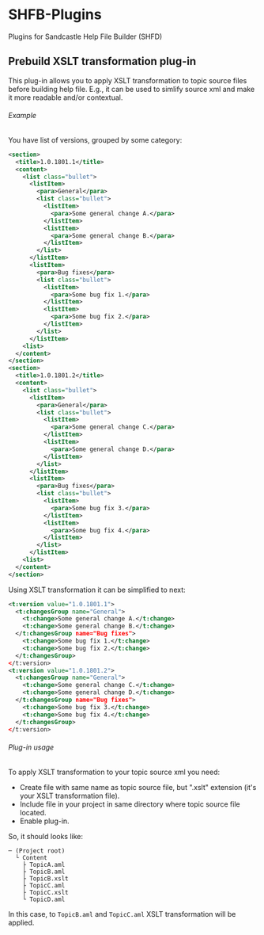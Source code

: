 # SHFB-Plugins
Plugins for Sandcastle Help File Builder (SHFD)
## Prebuild XSLT transformation plug-in
This plug-in allows you to apply XSLT transformation to topic source files before building help file. E.g., it can be used to simlify source xml and make it more readable and/or contextual.
###### Example
You have list of versions, grouped by some category:
```xml
<section>
  <title>1.0.1801.1</title>
  <content>
    <list class="bullet">
      <listItem>
        <para>General</para>
        <list class="bullet">
          <listItem>
            <para>Some general change A.</para>
          </listItem>
          <listItem>
            <para>Some general change B.</para>
          </listItem>
        </list>
      </listItem>
      <listItem>
        <para>Bug fixes</para>
        <list class="bullet">
          <listItem>
            <para>Some bug fix 1.</para>
          </listItem>
          <listItem>
            <para>Some bug fix 2.</para>
          </listItem>
        </list>
      </listItem>
    <list>
  </content>
</section>
<section>
  <title>1.0.1801.2</title>
  <content>
    <list class="bullet">
      <listItem>
        <para>General</para>
        <list class="bullet">
          <listItem>
            <para>Some general change C.</para>
          </listItem>
          <listItem>
            <para>Some general change D.</para>
          </listItem>
        </list>
      </listItem>
      <listItem>
        <para>Bug fixes</para>
        <list class="bullet">
          <listItem>
            <para>Some bug fix 3.</para>
          </listItem>
          <listItem>
            <para>Some bug fix 4.</para>
          </listItem>
        </list>
      </listItem>
    <list>
  </content>
</section>
```
Using XSLT transformation it can be simplified to next:
```xml
<t:version value="1.0.1801.1">
  <t:changesGroup name="General">
    <t:change>Some general change A.</t:change>
    <t:change>Some general change B.</t:change>
  </t:changesGroup name="Bug fixes">
    <t:change>Some bug fix 1.</t:change>
    <t:change>Some bug fix 2.</t:change>
  </t:changesGroup>
</t:version>
<t:version value="1.0.1801.2">
  <t:changesGroup name="General">
    <t:change>Some general change C.</t:change>
    <t:change>Some general change D.</t:change>
  </t:changesGroup name="Bug fixes">
    <t:change>Some bug fix 3.</t:change>
    <t:change>Some bug fix 4.</t:change>
  </t:changesGroup>
</t:version>
```
###### Plug-in usage
To apply XSLT transformation to your topic source xml you need:
- Create file with same name as topic source file, but ".xslt" extension (it's your XSLT transformation file).
- Include file in your project in same directory where topic source file located.
- Enable plug-in.

So, it should looks like:
```
─ (Project root)
  └ Content
    ├ TopicA.aml
    ├ TopicB.aml
    ├ TopicB.xslt
    ├ TopicC.aml
    ├ TopicC.xslt
    └ TopicD.aml
```
In this case, to `TopicB.aml` and `TopicC.aml` XSLT transformation will be applied.
